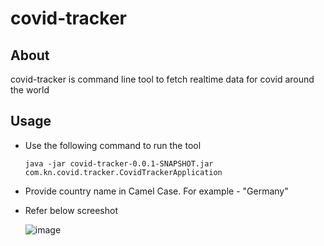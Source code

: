 # covid-tracker

## About
covid-tracker is command line tool to fetch realtime data for covid around the world

## Usage

- Use the following command to run the tool

    `java -jar covid-tracker-0.0.1-SNAPSHOT.jar com.kn.covid.tracker.CovidTrackerApplication`

- Provide country name in Camel Case. For example - "Germany"

- Refer below screeshot

  ![image](https://user-images.githubusercontent.com/45250496/194492575-163a26a5-7c8f-4d60-8305-02b6d05fbbdf.png)


